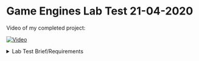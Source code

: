 # Game Engines Lab Test 21-04-2020

Video of my completed project:

[![Video](http://img.youtube.com/vi/40_JT-gdSxc/0.jpg)](https://www.youtube.com/watch?v=40_JT-gdSxc)


<details>
#<summary>Lab Test Brief/Requirements</summary>
 
[![Video](http://img.youtube.com/vi/eM3jH7HW8pM/0.jpg)](http://www.youtube.com/watch?v=eM3jH7HW8pM)

- [x] There are 10 “traffic lights” arranged in a circle of radius 10 centred around the origin (0,0,0). 
- [x] Each traffic light cycles through green, yellow and red and then back to green again. 
- [x] Traffic lights stay green for a random time of between 5 and 10 seconds. 
- [x] Traffic lights go yellow for exactly 4 seconds always. 
- [x] Traffic lights stay red for a random time of between 5 and 10 seconds and then go back to green again. 
- [x] When the program starts, each traffic light is set to be red, yellow or green randomly. 
- [x] The purple “car” picks a green traffic light to go to at random. 
- [x] It should only ever go to a green traffic light.  
- [x] When it arrives at a green traffic light it should pick another green traffic light to arrive at.
- [x] If the traffic light it's heading for turns yellow or red when it's on the way, it should pick a different traffic light to go to.

</details>
